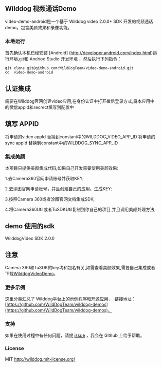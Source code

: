 ## Wilddog 视频通话Demo

video-demo-android是一个基于 Wilddog video 2.0.0+ SDK 开发的视频通话demo。包含美颜效果和录像功能。

### 本地运行
首先确认本机已经安装 [Android] (http://developer.android.com/index.html)运行环境,git和 Andriod Studio 开发环境 ，然后执行下列指令：

```
git clone git@github.com:WildDogTeam/video-demo-android.git
cd  video-demo-android
```


## 认证集成

需要在Wilddog官网创建video应用,在身份认证中打开微信登录方式,将本应用中的微信appid和secrect填写到配置中

## 填写 APPID 

将申请的video appId 替换到constant中的WILDDOG_VIDEO_APP_ID
将申请的sync appId 替换到constant中的WILDDOG_SYNC_APP_ID


### 集成美颜

本项目只提供美颜集成代码,如果自己开发需要使用美颜效果:

1.去Camera360官网申请账号并获取KEY;

2.去涂图官网申请账号，并且创建自己的应用，生成KEY;

3.按照Camera 360或者涂图官网文档集成SDK;

4.将Camera360Util或者TuSDKUtil复制到你自己的项目,并且调用美颜处理方法;


## demo 使用的sdk

WilddogVideo SDK 2.0.0


## 注意

Camera 360和TuSDK的key均和包名有关,如需查看美颜效果,需要自己集成或者下载[WilddogVideoDemo](http://fir.im/conversationapp)。

### 更多示例

这里分类汇总了 Wilddog平台上的示例程序和开源应用，　链接地址：[https://github.com/WildDogTeam/wilddog-demos](https://github.com/WildDogTeam/wilddog-demos)。

### 支持
如果在使用过程中有任何问题，请提 [issue](https://github.com/WildDogTeam/video-demo-android/issues) ，我会在 Github 上给予帮助。


### License
MIT
http://wilddog.mit-license.org/